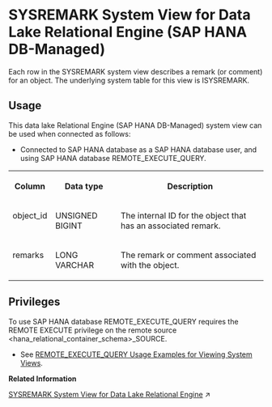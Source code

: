 <!-- loio7b03435105ce4359a93864a0d3feec43 -->

# SYSREMARK System View for Data Lake Relational Engine \(SAP HANA DB-Managed\)

Each row in the SYSREMARK system view describes a remark \(or comment\) for an object. The underlying system table for this view is ISYSREMARK.



## Usage

This data lake Relational Engine \(SAP HANA DB-Managed\) system view can be used when connected as follows:

-   Connected to SAP HANA database as a SAP HANA database user, and using SAP HANA database REMOTE\_EXECUTE\_QUERY.





<table>
<tr>
<th valign="top">

Column

</th>
<th valign="top">

Data type

</th>
<th valign="top">

Description

</th>
</tr>
<tr>
<td valign="top">

object\_id

</td>
<td valign="top">

UNSIGNED BIGINT

</td>
<td valign="top">

The internal ID for the object that has an associated remark.

</td>
</tr>
<tr>
<td valign="top">

remarks

</td>
<td valign="top">

LONG VARCHAR

</td>
<td valign="top">

The remark or comment associated with the object.

</td>
</tr>
</table>



<a name="loio7b03435105ce4359a93864a0d3feec43__section_gj1_wy1_4yb"/>

## Privileges

To use SAP HANA database REMOTE\_EXECUTE\_QUERY requires the REMOTE EXECUTE privilege on the remote source <hana\_relational\_container\_schema\>\_SOURCE.

-   See [REMOTE\_EXECUTE\_QUERY Usage Examples for Viewing System Views](https://help.sap.com/docs/SAP_HANA_DATA_LAKE/a898e08b84f21015969fa437e89860c8/ada51c0074354a5f99b60c14cffb653c.html).

**Related Information**  


[SYSREMARK System View for Data Lake Relational Engine](https://help.sap.com/viewer/19b3964099384f178ad08f2d348232a9/2024_1_QRC/en-US/3be9c0156c5f1014b7d8d601763e6946.html "Each row in the SYSREMARK system view describes a remark (or comment) for an object. The underlying system table for this view is ISYSREMARK.") :arrow_upper_right:

